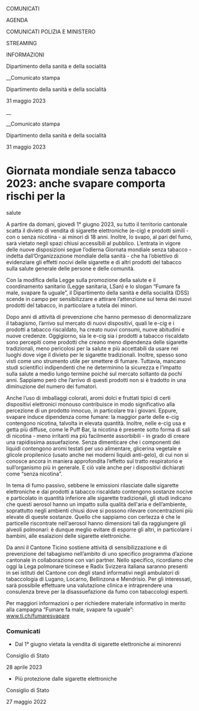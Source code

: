 COMUNICATI

AGENDA

COMUNICATI POLIZIA E MINISTERO

STREAMING

INFORMAZIONI

Dipartimento della sanità e della socialità  

__Comunicato stampa

Dipartimento della sanità e della socialità  

31 maggio 2023

__

__Comunicato stampa

Dipartimento della sanità e della socialità  

31 maggio 2023

# Giornata mondiale senza tabacco 2023: anche svapare comporta rischi per la
salute

A partire da domani, giovedì 1° giugno 2023, su tutto il territorio cantonale
scatta il divieto di vendita di sigarette elettroniche (e-cig) e prodotti
simili - con o senza nicotina - ai minori di 18 anni. Inoltre, lo svapo, al
pari del fumo, sarà vietato negli spazi chiusi accessibili al pubblico.
L’entrata in vigore delle nuove disposizioni segue l’odierna Giornata mondiale
senza tabacco - indetta dall’Organizzazione mondiale della sanità - che ha
l’obiettivo di evidenziare gli effetti nocivi delle sigarette e di altri
prodotti del tabacco sulla salute generale delle persone e delle comunità.

  

Con la modifica della Legge sulla promozione della salute e il coordinamento
sanitario (Legge sanitaria, LSan) e lo slogan “Fumare fa male, svapare fa
uguale”, il Dipartimento della sanità e della socialità (DSS) scende in campo
per sensibilizzare e attirare l’attenzione sul tema dei nuovi prodotti del
tabacco, in particolare a tutela dei minori.

Dopo anni di attività di prevenzione che hanno permesso di denormalizzare il
tabagismo, l’arrivo sul mercato di nuovi dispositivi, quali le e-cig e i
prodotti a tabacco riscaldato, ha creato nuovi consumi, nuove abitudini e
nuove credenze. Oggigiorno, sia le e-cig sia i prodotti a tabacco riscaldato
sono percepiti come prodotti che creano meno dipendenza delle sigarette
tradizionali, meno pericolosi per la salute e più accettabili da usare nei
luoghi dove vige il divieto per le sigarette tradizionali. Inoltre, spesso
sono visti come uno strumento utile per smettere di fumare. Tuttavia, mancano
studi scientifici indipendenti che ne determinino la sicurezza e l’impatto
sulla salute a medio lungo termine poiché sul mercato soltanto da pochi anni.
Sappiamo però che l’arrivo di questi prodotti non si è tradotto in una
diminuzione del numero dei fumatori.

Anche l’uso di imballaggi colorati, aromi dolci e fruttati tipici di certi
dispositivi elettronici monouso contribuisce in modo significativo alla
percezione di un prodotto innocuo, in particolare tra i giovani. Eppure,
svapare induce dipendenza come fumare: la maggior parte delle e-cig contengono
nicotina, talvolta in elevata quantità. Inoltre, nelle e-cig usa e getta più
diffuse, come le Puff Bar, la nicotina è presente sotto forma di sali di
nicotina - meno irritanti ma più facilmente assorbibili - in grado di creare
una rapidissima assuefazione. Senza dimenticare che i componenti dei liquidi
contengono aromi testati per uso alimentare, glicerina vegetale e glicole
propilenico (usato anche nei moderni liquidi anti-gelo), di cui non si conosce
ancora in maniera approfondita l’effetto sul tratto respiratorio e
sull’organismo più in generale. E ciò vale anche per i dispositivi dichiarati
come “senza nicotina”.

In tema di fumo passivo, sebbene le emissioni rilasciate dalle sigarette
elettroniche e dai prodotti a tabacco riscaldato contengono sostanze nocive e
particolato in quantità inferiore alle sigarette tradizionali, gli studi
indicano che questi aerosol hanno un impatto sulla qualità dell'aria e
dell’ambiente, soprattutto negli ambienti chiusi dove si possono rilevare
concentrazioni più elevate di queste sostanze. Quello che sappiamo con
certezza è che le particelle riscontrate nell'aerosol hanno dimensioni tali da
raggiungere gli alveoli polmonari: è dunque meglio evitare di esporre gli
altri, in particolare i bambini, alle esalazioni delle sigarette elettroniche.

Da anni il Cantone Ticino sostiene attività di sensibilizzazione e di
prevenzione del tabagismo nell’ambito di uno specifico programma d’azione
cantonale in collaborazione con vari partner. Nello specifico, ricordiamo che
oggi la Lega polmonare ticinese e Radix Svizzera italiana saranno presenti in
sei istituti del Cantone con degli stand informativi negli ambulatori di
tabaccologia di Lugano, Locarno, Bellinzona e Mendrisio. Per gli interessati,
sarà possibile effettuare una valutazione clinica e intraprendere una
consulenza breve per la disassuefazione da fumo con tabaccologi esperti.

Per maggiori informazioni o per richiedere materiale informativo in merito
alla campagna “Fumare fa male, svapare fa uguale”: www.ti.ch/fumaresvapare

### Comunicati

  * Dal 1° giugno vietata la vendita di sigarette elettroniche ai minorenni

Consiglio di Stato

28 aprile 2023

  * Più protezione dalle sigarette elettroniche

Consiglio di Stato

27 maggio 2022


